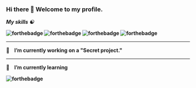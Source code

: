### Hi there 👋 Welcome to my profile.

<b><i> My skills ☯️ </i><b/>
<br>

 ![forthebadge](https://img.shields.io/badge/html-%23239120.svg?&style=for-the-badge&logo=html5)
 ![forthebadge](https://img.shields.io/badge/css-%23239120.svg?&style=for-the-badge&logo=CSS3)
 ![forthebadge](https://img.shields.io/badge/JavaScript-%23239120.svg?&style=for-the-badge&logo=JavaScript)
 ![forthebadge](https://img.shields.io/badge/bootstrap-%23239120.svg?&style=for-the-badge&logo=bootstrap)
<hr style="height:2px;border-width:0;color:gray;background-color:gray">
🔭&nbsp; &nbsp; I’m currently working on a "Secret project."  
<hr style="height:2px;border-width:0;color:gray;background-color:gray">
🌱&nbsp; &nbsp; I’m currently learning 
<br>



![forthebadge](https://img.shields.io/badge/python-%23239120.svg?&style=for-the-badge&logo=python)

<!--
**Zyash/Zyash** is a ✨ _special_ ✨ repository because its `README.md` (this file) appears on your GitHub profile.

Here are some ideas to get you started:

- 🔭 I’m currently working on ...
- 🌱 I’m currently learning ...
- 👯 I’m looking to collaborate on ...
- 🤔 I’m looking for help with ...
- 💬 Ask me about ...
- 📫 How to reach me: ...
- 😄 Pronouns: ...
- ⚡ Fun fact: ...
-->
